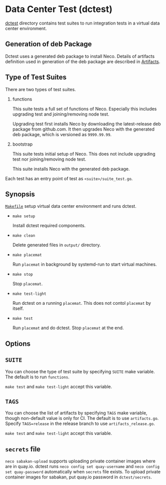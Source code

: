Data Center Test (dctest)
=========================

[dctest](dctest/) directory contains test suites to run integration
tests in a virtual data center environment.

Generation of deb Package
-------------------------

Dctest uses a generated deb package to install Neco.
Details of artifacts definition used in generation of the deb package are
described in [Artifacts](artifacts).

Type of Test Suites
-------------------

There are two types of test suites.

1. functions

    This suite tests a full set of functions of Neco.  Especially this includes
    upgrading test and joining/removing node test.

    Upgrading test first installs Neco by downloading the latest-release deb
    package from github.com.  It then upgrades Neco with the generated deb
    package, which is versioned as `9999.99.99`.

2. bootstrap

    This suite tests initial setup of Neco.  This does not include
    upgrading test nor joining/removing node test.

    This suite installs Neco with the generated deb package.

Each test has an entry point of test as `<suite>/suite_test.go`.


Synopsis
--------

[`Makefile`](Makefile) setup virtual data center environment and runs dctest.

* `make setup`

    Install dctest required components.

* `make clean`

    Delete generated files in `output/` directory.

* `make placemat`

    Run `placemat` in background by systemd-run to start virtual machines.

* `make stop`

    Stop `placemat`.

* `make test-light`

    Run dctest on a running `placemat`.  This does not contol `placemat` by itself.

* `make test`

    Run `placemat` and do dctest.  Stop `placemat` at the end.

Options
-------

## `SUITE`

You can choose the type of test suite by specifying `SUITE` make variable.
The default is to run `functions`.

`make test` and `make test-light` accept this variable.

## `TAGS`

You can choose the list of artifacts by specifying `TAGS` make variable,
though non-default value is only for CI.
The default is to use `artifacts.go`.
Specify `TAGS=release` in the release branch to use `artifacts_release.go`.

`make test` and `make test-light` accept this variable.

## `secrets` file

`neco sabakan-upload` supports uploading private container images where are in quay.io.
dctest runs `neco config set quay-username` and `neco config set quay-password` automatically when `secrets` file exists.
To upload private container images for sabakan, put quay.io password in `dctest/secrets`.

